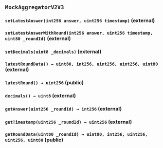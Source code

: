 ## `MockAggregatorV2V3`

### `setLatestAnswer(int256 answer, uint256 timestamp)` (external)

### `setLatestAnswerWithRound(int256 answer, uint256 timestamp, uint80 _roundId)` (external)

### `setDecimals(uint8 _decimals)` (external)

### `latestRoundData() → uint80, int256, uint256, uint256, uint80` (external)

### `latestRound() → uint256` (public)

### `decimals() → uint8` (external)

### `getAnswer(uint256 _roundId) → int256` (external)

### `getTimestamp(uint256 _roundId) → uint256` (external)

### `getRoundData(uint80 _roundId) → uint80, int256, uint256, uint256, uint80` (public)
